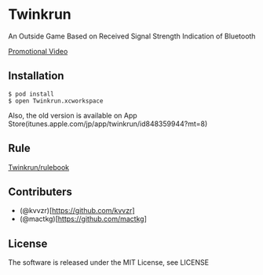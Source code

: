 # Twinkrun
An Outside Game Based on Received Signal Strength Indication of Bluetooth

[Promotional Video](http://vimeo.com/87914113)

## Installation

```
$ pod install
$ open Twinkrun.xcworkspace
```

Also, the old version is available on App Store(itunes.apple.com/jp/app/twinkrun/id848359944?mt=8)

## Rule
[Twinkrun/rulebook](https://github.com/twinkrun/rulebook)

## Contributers
- (@kvvzr)[https://github.com/kvvzr]
- (@mactkg)[https://github.com/mactkg]

## License
The software is released under the MIT License, see LICENSE
